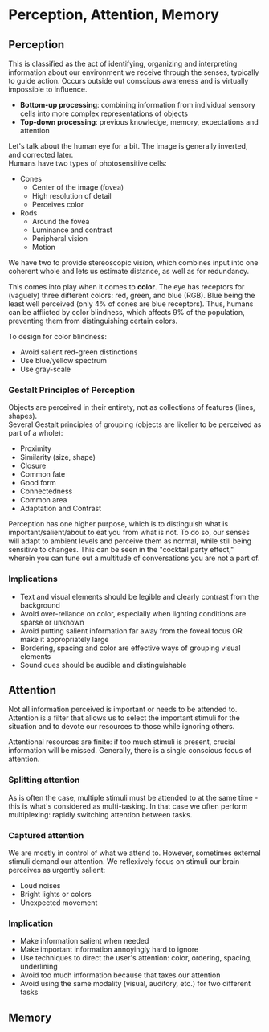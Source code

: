 # Perception, Attention, Memory

## Perception

This is classified as the act of identifying, organizing and interpreting information about our environment we receive through the senses, typically to guide action. Occurs outside out conscious awareness and is virtually impossible to influence.

- **Bottom-up processing**: combining information from individual sensory cells into more complex representations of objects
- **Top-down processing**: previous knowledge, memory, expectations and attention

Let's talk about the human eye for a bit. The image is generally inverted, and corrected later.  
Humans have two types of photosensitive cells:

- Cones
  - Center of the image (fovea)
  - High resolution of detail
  - Perceives color
- Rods
  - Around the fovea
  - Luminance and contrast
  - Peripheral vision
  - Motion

We have two to provide stereoscopic vision, which combines input into one coherent whole and lets us estimate distance, as well as for redundancy.

This comes into play when it comes to **color**. The eye has receptors for (vaguely) three different colors: red, green, and blue (RGB). Blue being the least well perceived (only 4% of cones are blue receptors). Thus, humans can be afflicted by color blindness, which affects 9% of the population, preventing them from distinguishing certain colors.

To design for color blindness:

- Avoid salient red-green distinctions
- Use blue/yellow spectrum
- Use gray-scale

### Gestalt Principles of Perception

Objects are perceived in their entirety, not as collections of features (lines, shapes).  
Several Gestalt principles of grouping (objects are likelier to be perceived as part of a whole):

- Proximity
- Similarity (size, shape)
- Closure
- Common fate
- Good form
- Connectedness
- Common area
- Adaptation and Contrast

Perception has one higher purpose, which is to distinguish what is important/salient/about to eat you from what is not. To do so, our senses will adapt to ambient levels and perceive them as normal, while still being sensitive to changes. This can be seen in the "cocktail party effect," wherein you can tune out a multitude of conversations you are not a part of.

### Implications

- Text and visual elements should be legible and clearly contrast from the background
- Avoid over-reliance on color, especially when lighting conditions are sparse or unknown
- Avoid putting salient information far away from the foveal focus OR make it appropriately large
- Bordering, spacing and color are effective ways of grouping visual elements
- Sound cues should be audible and distinguishable

## Attention

Not all information perceived is important or needs to be attended to. Attention is a filter that allows us to select the important stimuli for the situation and to devote our resources to those while ignoring others.

Attentional resources are finite: if too much stimuli is present, crucial information will be missed. Generally, there is a single conscious focus of attention.

### Splitting attention

As is often the case, multiple stimuli must be attended to at the same time - this is what's considered as multi-tasking. In that case we often perform multiplexing: rapidly switching attention between tasks.

### Captured attention

We are mostly in control of what we attend to. However, sometimes external stimuli demand our attention. We reflexively focus on stimuli our brain perceives as urgently salient:

- Loud noises
- Bright lights or colors
- Unexpected movement

### Implication

- Make information salient when needed
- Make important information annoyingly hard to ignore
- Use techniques to direct the user's attention: color, ordering, spacing, underlining
- Avoid too much information because that taxes our attention
- Avoid using the same modality (visual, auditory, etc.) for two different tasks

## Memory
